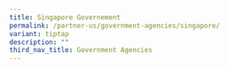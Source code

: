```yaml
---
title: Singapore Governement
permalink: /partner-us/government-agencies/singapore/
variant: tiptap
description: ""
third_nav_title: Government Agencies
---
```

